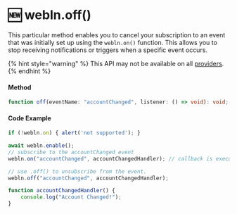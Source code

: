 # 🆕 webln.off()

This particular method enables you to cancel your subscription to an event that was initially set up using the `webln.on()` function. This allows you to stop receiving notifications or triggers when a specific event occurs.

{% hint style="warning" %}
This API may not be available on all [providers](https://www.webln.guide/resources/webln-providers).&#x20;
{% endhint %}

#### Method

```typescript
function off(eventName: "accountChanged", listener: () => void): void;
```

#### Code Example <a href="#demo" id="demo"></a>

```typescript
if (!webln.on) { alert('not supported'); }

await webln.enable();
// subscribe to the accountChanged event
webln.on("accountChanged", accountChangedHandler); // callback is executed once account is changed in provided with multiple accounts

// use .off() to unsubscribe from the event. 
webln.off("accountChanged", accountChangedHandler);

function accountChangedHandler() {
    console.log("Account Changed!");
}


```

